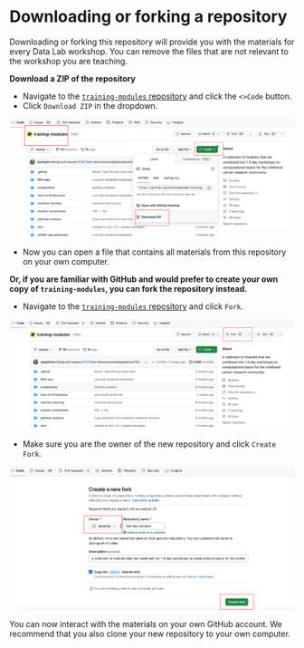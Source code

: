# Downloading or forking a repository

Downloading or forking this repository will provide you with the materials for every Data Lab workshop. 
You can remove the files that are not relevant to the workshop you are teaching. 

**Download a ZIP of the repository**

* Navigate to the [`training-modules` repository](https://github.com/AlexsLemonade/training-modules) and click the `<>Code` button.
* Click `Download ZIP` in the dropdown.
<img src="screenshots/training-modules-download-zip.png" width=800>

* Now you can open a file that contains all materials from this repository on your own computer.

**Or, if you are familiar with GitHub and would prefer to create your own copy of `training-modules`, you can fork the repository instead.**

* Navigate to the [`training-modules` repository](https://github.com/AlexsLemonade/training-modules) and click `Fork`.
<img src="screenshots/training-modules-fork-1.png" width=800>

* Make sure you are the owner of the new repository and click `Create Fork`.
<img src="screenshots/training-modules-fork-2.png" width=800>

You can now interact with the materials on your own GitHub account. 
We recommend that you also clone your new repository to your own computer.